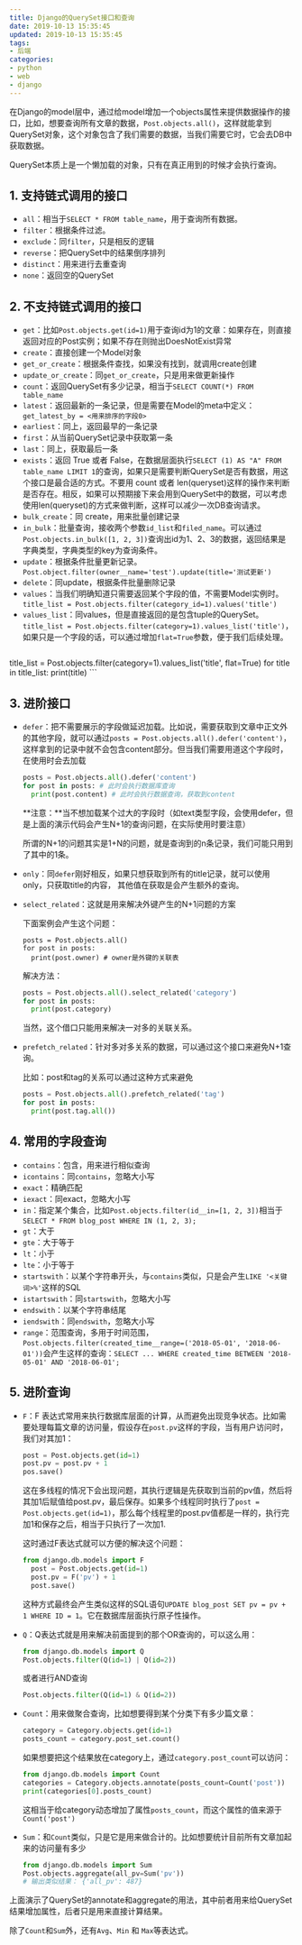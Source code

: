 ```yaml
---
title: Django的QuerySet接口和查询
date: 2019-10-13 15:35:45
updated: 2019-10-13 15:35:45
tags:
- 后端
categories:
- python
- web
- django
---
```


在Django的model层中，通过给model增加一个objects属性来提供数据操作的接口，比如，想要查询所有文章的数据，`Post.objects.all()`，这样就能拿到QuerySet对象，这个对象包含了我们需要的数据，当我们需要它时，它会去DB中获取数据。

QuerySet本质上是一个懒加载的对象，只有在真正用到的时候才会执行查询。

## 1.  支持链式调用的接口

- `all`：相当于`SELECT * FROM table_name`，用于查询所有数据。
- `filter`：根据条件过滤。
- `exclude`：同`filter`，只是相反的逻辑
- `reverse`：把QuerySet中的结果倒序排列
- `distinct`：用来进行去重查询
- `none`：返回空的QuerySet

## 2. 不支持链式调用的接口

- `get`：比如`Post.objects.get(id=1)`用于查询id为1的文章：如果存在，则直接返回对应的Post实例；如果不存在则抛出DoesNotExist异常
- `create`：直接创建一个Model对象
- `get_or_create`：根据条件查找，如果没有找到，就调用create创建
- `update_or_create`：同`get_or_create`，只是用来做更新操作
- `count`：返回QuerySet有多少记录，相当于`SELECT COUNT(*) FROM table_name`
- `latest`：返回最新的一条记录，但是需要在Model的meta中定义：`get_latest_by = <用来排序的字段0>`
- `earliest`：同上，返回最早的一条记录
- `first`：从当前QuerySet记录中获取第一条
- `last`：同上，获取最后一条
- `exists`：返回 True 或者 False，在数据层面执行`SELECT (1) AS "A" FROM table_name LIMIT 1`的查询，如果只是需要判断QuerySet是否有数据，用这个接口是最合适的方式。不要用 count 或者 len(queryset)这样的操作来判断是否存在。相反，如果可以预期接下来会用到QuerySet中的数据，可以考虑使用len(queryset)的方式来做判断，这样可以减少一次DB查询请求。
- `bulk_create`：同 create，用来批量创建记录
- `in_bulk`：批量查询，接收两个参数`id_list`和`filed_name`。可以通过`Post.objects.in_bulk([1, 2, 3])`查询出id为1、2、3的数据，返回结果是字典类型，字典类型的key为查询条件。
- `update`：根据条件批量更新记录。`Post.object.filter(owner__name='test').update(title='测试更新')`
- `delete`：同update，根据条件批量删除记录
- `values`：当我们明确知道只需要返回某个字段的值，不需要Model实例时。`title_list = Post.objects.filter(category_id=1).values('title')`
- `values_list`：同values，但是直接返回的是包含tuple的QuerySet。`title_list = Post.objects.filter(category=1).values_list('title')`，如果只是一个字段的话，可以通过增加`flat=True`参数，便于我们后续处理。
	```python
title_list = Post.objects.filter(category=1).values_list('title', flat=True)
	for title in title_list:
		print(title)
	```

## 3. 进阶接口

- `defer`：把不需要展示的字段做延迟加载。比如说，需要获取到文章中正文外的其他字段，就可以通过`posts = Post.objects.all().defer('content')`，这样拿到的记录中就不会包含content部分。但当我们需要用道这个字段时，在使用时会去加载

  ```python
  posts = Post.objects.all().defer('content')
  for post in posts: # 此时会执行数据库查询
  	print(post.content) # 此时会执行数据查询，获取到content
  ```

  **注意：**当不想加载某个过大的字段时（如text类型字段，会使用defer，但是上面的演示代码会产生N+1的查询问题，在实际使用时要注意）

  所谓的N+1的问题其实是1+N的问题，就是查询到的n条记录，我们可能只用到了其中的1条。

- `only`：同`defer`刚好相反，如果只想获取到所有的title记录，就可以使用only，只获取title的内容， 其他值在获取是会产生额外的查询。

- `select_related`：这就是用来解决外键产生的N+1问题的方案

  下面案例会产生这个问题：

  ```
  posts = Post.objects.all()
  for post in posts:
  	print(post.owner) # owner是外键的关联表
  ```

  解决方法：

  ```python
  posts = Post.objects.all().select_related('category')
  for post in posts:
  	print(post.category)
  ```

  当然，这个借口只能用来解决一对多的关联关系。

- `prefetch_related`：针对多对多关系的数据，可以通过这个接口来避免N+1查询。

  比如：post和tag的关系可以通过这种方式来避免

  ```python
  posts = Post.objects.all().prefetch_related('tag')
  for post in posts:
  	print(post.tag.all())
  ```

## 4. 常用的字段查询

- `contains`：包含，用来进行相似查询
- `icontains`：同`contains`，忽略大小写
- `exact`：精确匹配
- `iexact`：同exact，忽略大小写
- `in`：指定某个集合，比如`Post.objects.filter(id__in=[1, 2, 3])`相当于`SELECT * FROM blog_post WHERE IN (1, 2, 3);`
- `gt`：大于
- `gte`：大于等于
- `lt`：小于
- `lte`：小于等于
- `startswith`：以某个字符串开头，与`contains`类似，只是会产生`LIKE '<关键词>%'`这样的SQL
- `istartswith`：同`startswith`，忽略大小写
- `endswith`：以某个字符串结尾
- `iendswith`：同`endswith`，忽略大小写
- `range`：范围查询，多用于时间范围，`Post.objects.filter(created_time__range=('2018-05-01', '2018-06-01'))`会产生这样的查询：`SELECT ... WHERE created_time BETWEEN '2018-05-01' AND '2018-06-01';`

## 5. 进阶查询

- `F`：F 表达式常用来执行数据库层面的计算，从而避免出现竞争状态。比如需要处理每篇文章的访问量，假设存在`post.pv`这样的字段，当有用户访问时，我们对其加1：

  ```python
  post = Post.objects.get(id=1)
  post.pv = post.pv + 1
  pos.save()
  ```

  这在多线程的情况下会出现问题，其执行逻辑是先获取到当前的pv值，然后将其加1后赋值给post.pv，最后保存。如果多个线程同时执行了`post = Post.objects.get(id=1)`，那么每个线程里的post.pv值都是一样的，执行完加1和保存之后，相当于只执行了一次加1.

  这时通过F表达式就可以方便的解决这个问题：

  ```python
  from django.db.models import F
  	post = Post.objects.get(id=1)
  	post.pv = F('pv') + 1
  	post.save()
  ```

  这种方式最终会产生类似这样的SQL语句`UPDATE blog_post SET pv = pv + 1 WHERE ID = 1`。它在数据库层面执行原子性操作。

- `Q`：Q表达式就是用来解决前面提到的那个OR查询的，可以这么用：

  ```python
  from django.db.models import Q
  Post.objects.filter(Q(id=1) | Q(id=2))
  ```

  或者进行AND查询

  ```python
  Post.objects.filter(Q(id=1) & Q(id=2))
  ```

- `Count`：用来做聚合查询，比如想要得到某个分类下有多少篇文章：

  ```python
  category = Category.objects.get(id=1)
  posts_count = category.post_set.count()
  ```

  如果想要把这个结果放在category上，通过`category.post_count`可以访问：

  ```python
  from django.db.models import Count
  categories = Category.objects.annotate(posts_count=Count('post'))
  print(categories[0].posts_count)
  ```

  这相当于给category动态增加了属性`posts_count`，而这个属性的值来源于`Count('post')`

- `Sum`：和`Count`类似，只是它是用来做合计的。比如想要统计目前所有文章加起来的访问量有多少

  ```python
  from django.db.models import Sum
  Post.objects.aggregate(all_pv=Sum('pv'))
  # 输出类似结果： {'all_pv': 487}
  ```

上面演示了QuerySet的annotate和aggregate的用法，其中前者用来给QuerySet结果增加属性，后者只是用来直接计算结果。

除了`Count`和`Sum`外，还有`Avg`、`Min` 和 `Max`等表达式。